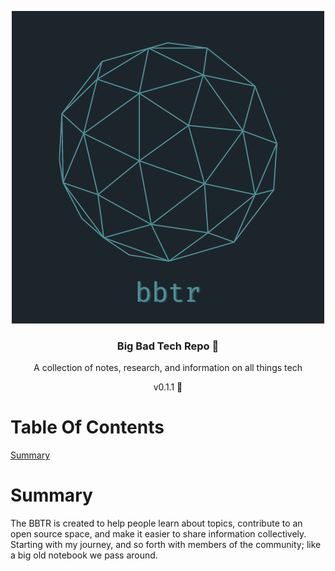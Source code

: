 <p align="center">
    <img src = "./images/logo.png">
</p>
<h3 align="center">Big Bad Tech Repo 🚀</h3>
<p align="center">
    A collection of notes, research, and information on all things tech
</p>
<p align="center">
    v0.1.1 🚧
</p>

# Table Of Contents

[Summary](#summary)

# Summary

The BBTR is created to help people learn about topics, contribute to an open source space, and make it easier to share information collectively. Starting with my journey, and so forth with members of the community; like a big old notebook we pass around.
